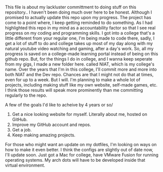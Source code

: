 This file is about my lackluster committment to doing stuff on this repository.. 
I haven't been doing much over here to be honest. Although I promised to actually update this repo upon my progress. The project has come to a point where, I keep getting reminded to do something. As I had highlighted this repo in my mind as a accountability factor so that I see real progress on my coding and programming skills. 
I got into a college that's a little different from your regular one, I'm being made to code there, sadly, I get a lot of stuff to do and college takes up most of my day along with my natural youtube video watching and gaming, after a day's work. 
So, all my progress is saved on a college-made learning portal instead of being on this github repo. 
But, for the things I do in college, and I wanna keep seperate from my gigs, I made a new folder here. called NIAT, which is my college's name. 
Over the years that I'm in this college, I'll commit more and more into both NIAT and the Dev repo. Chances are that I might not do that at times, even for up to a week. But I will. I'm planning to make a whole lot of projects, including making stuff like my own website, self-made games, etc. I think those results will speak more prominently than me committing regularly to the repo. 

A few of the goals I'd like to acheive by 4 years or so/ 
1. Get a nice looking website for myself. Literally about me, hosted on GitHub. 
2. Improve my GitHub account and repos. 
3. Get a job. 
4. Keep making amazing projects. 


For those who might want an update on my dotfiles, I'm looking on ways on how to make it even better. I think the configs are slightly out of date now, I'll update soon. Just got a Mac for college, have VMware Fusion for running operating systems. My arch dots will have to be developed inside that virtual environment. 